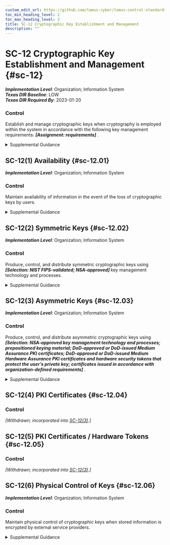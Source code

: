 ```yaml
---
custom_edit_url: https://github.com/tamus-cyber/tamus-control-standards/tree/main/content/tamus.edu/TAMUS_profile.yaml
toc_min_heading_level: 2
toc_max_heading_level: 2
title: SC-12 Cryptographic Key Establishment and Management
description: ""
---
```


# SC-12 Cryptographic Key Establishment and Management {#sc-12}

_**Implementation Level**_: Organization; Information System\
_**Texas DIR Baseline**_: LOW\
_**Texas DIR Required By**_: 2023-01-20

### Control

Establish and manage cryptographic keys when cryptography is employed within the system in accordance with the following key management requirements: <strong title="sc-12_odp"> <em>[Assignment: requirements]</em> </strong>.


<details><summary>Supplemental Guidance</summary>Cryptographic key management and establishment can be performed using manual procedures or automated mechanisms with supporting manual procedures. Organizations define key management requirements in accordance with applicable laws, executive orders, directives, regulations, policies, standards, and guidelines and specify appropriate options, parameters, and levels. Organizations manage trust stores to ensure that only approved trust anchors are part of such trust stores. This includes certificates with visibility external to organizational systems and certificates related to the internal operations of systems. [NIST CMVP](#1acdc775-aafb-4d11-9341-dc6a822e9d38) and [NIST CAVP](#84dc1b0c-acb7-4269-84c4-00dbabacd78c) provide additional information on validated cryptographic modules and algorithms that can be used in cryptographic key management and establishment.</details>


## SC-12(1) Availability {#sc-12.01}

_**Implementation Level**_: Organization; Information System

### Control

Maintain availability of information in the event of the loss of cryptographic keys by users.


<details><summary>Supplemental Guidance</summary>Escrowing of encryption keys is a common practice for ensuring availability in the event of key loss. A forgotten passphrase is an example of losing a cryptographic key.</details>


## SC-12(2) Symmetric Keys {#sc-12.02}

_**Implementation Level**_: Organization; Information System

### Control

Produce, control, and distribute symmetric cryptographic keys using <strong title="sc-12.02_odp"> <em>[Selection: NIST FIPS-validated; NSA-approved]</em> </strong> key management technology and processes.


<details><summary>Supplemental Guidance</summary>[SP 800-56A](#20957dbb-6a1e-40a2-b38a-66f67d33ac2e), [SP 800-56B](#0d083d8a-5cc6-46f1-8d79-3081d42bcb75) , and [SP 800-56C](#eef62b16-c796-4554-955c-505824135b8a) provide guidance on cryptographic key establishment schemes and key derivation methods. [SP 800-57-1](#110e26af-4765-49e1-8740-6750f83fcda1), [SP 800-57-2](#e7942589-e267-4a5a-a3d9-f39a7aae81f0) , and [SP 800-57-3](#8306620b-1920-4d73-8b21-12008528595f) provide guidance on cryptographic key management.</details>


## SC-12(3) Asymmetric Keys {#sc-12.03}

_**Implementation Level**_: Organization; Information System

### Control

Produce, control, and distribute asymmetric cryptographic keys using <strong title="sc-12.03_odp"> <em>[Selection: NSA-approved key management technology and processes; prepositioned keying material; DoD-approved or DoD-issued Medium Assurance PKI certificates; DoD-approved or DoD-issued Medium Hardware Assurance PKI certificates and hardware security tokens that protect the user’s private key; certificates issued in accordance with organization-defined requirements]</em> </strong>.


<details><summary>Supplemental Guidance</summary>[SP 800-56A](#20957dbb-6a1e-40a2-b38a-66f67d33ac2e), [SP 800-56B](#0d083d8a-5cc6-46f1-8d79-3081d42bcb75) , and [SP 800-56C](#eef62b16-c796-4554-955c-505824135b8a) provide guidance on cryptographic key establishment schemes and key derivation methods. [SP 800-57-1](#110e26af-4765-49e1-8740-6750f83fcda1), [SP 800-57-2](#e7942589-e267-4a5a-a3d9-f39a7aae81f0) , and [SP 800-57-3](#8306620b-1920-4d73-8b21-12008528595f) provide guidance on cryptographic key management.</details>


## SC-12(4) PKI Certificates {#sc-12.04}

### Control

<em>[Withdrawn; incorporated into [SC-12(3)](/catalog/sc/sc-12#sc-12.03).]</em>



## SC-12(5) PKI Certificates / Hardware Tokens {#sc-12.05}

### Control

<em>[Withdrawn; incorporated into [SC-12(3)](/catalog/sc/sc-12#sc-12.03).]</em>



## SC-12(6) Physical Control of Keys {#sc-12.06}

_**Implementation Level**_: Organization; Information System

### Control

Maintain physical control of cryptographic keys when stored information is encrypted by external service providers.


<details><summary>Supplemental Guidance</summary>For organizations that use external service providers (e.g., cloud service or data center providers), physical control of cryptographic keys provides additional assurance that information stored by such external providers is not subject to unauthorized disclosure or modification.</details>
